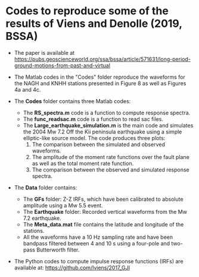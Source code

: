 # Codes to reproduce some of the results of Viens and Denolle (2019, BSSA)

* The paper is available at https://pubs.geoscienceworld.org/ssa/bssa/article/571631/long-period-ground-motions-from-past-and-virtual

* The Matlab codes in the "Codes" folder reproduce the waveforms for the NAGH and KNHH stations presented in Figure 8 as well as Figures 4a and 4c.

* The **Codes** folder contains three Matlab codes: 
  - The **RS_spectra.m** code is a function to compute response spectra.
  - The **func_readsac.m** code is a function to read sac files. 
  - The **Large_earthquake_simulation.m** is the main code and simulates the 2004 Mw 7.2 Off the Kii peninsula earthquake using a simple elliptic-like source model. The code produces three plots: 
    1) The comparison between the simulated and observed waveforms. 
    2) The amplitude of the moment rate functions over the fault plane as well as the total moment rate function. 
    3) The comparison between the observed and simulated response spectra. 
  
* The **Data** folder contains: 
  - The **GFs** folder: Z-Z IRFs, which have been calibrated to absolute amplitude using a Mw 5.5 event.  
  - The **Earthquake** folder: Recorded vertical waveforms from the Mw 7.2 earthquake. 
  - The **Meta_data.mat** file contains the latitude and longitude of the stations. 
  - All the waveforms have a 10 Hz sampling rate and have been bandpass filtered between 4 and 10 s using a four-pole and two-pass Butterworth filter. 
  
* The Python codes to compute impulse response functions (IRFs) are available at: https://github.com/lviens/2017_GJI
